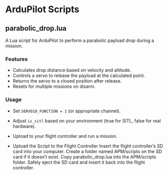 # ArduPilot Scripts

## parabolic_drop.lua
A Lua script for ArduPilot to perform a parabolic payload drop during a mission.

### Features
- Calculates drop distance based on velocity and altitude.
- Controls a servo to release the payload at the calculated point.
- Returns the servo to a closed position after release.
- Resets for multiple missions on disarm.

### Usage
- Set `SERVO10_FUNCTION = 1` (or appropriate channel).
- Adjust `is_sitl` based on your environment (true for SITL, false for real hardware).
- Upload to your flight controller and run a mission.

- Upload the Script to the Flight Controller
Insert the flight controller’s SD card into your computer.
Create a folder named APM/scripts on the SD card if it doesn’t exist.
Copy parabolic_drop.lua into the APM/scripts folder.
Safely eject the SD card and insert it back into the flight controller.

